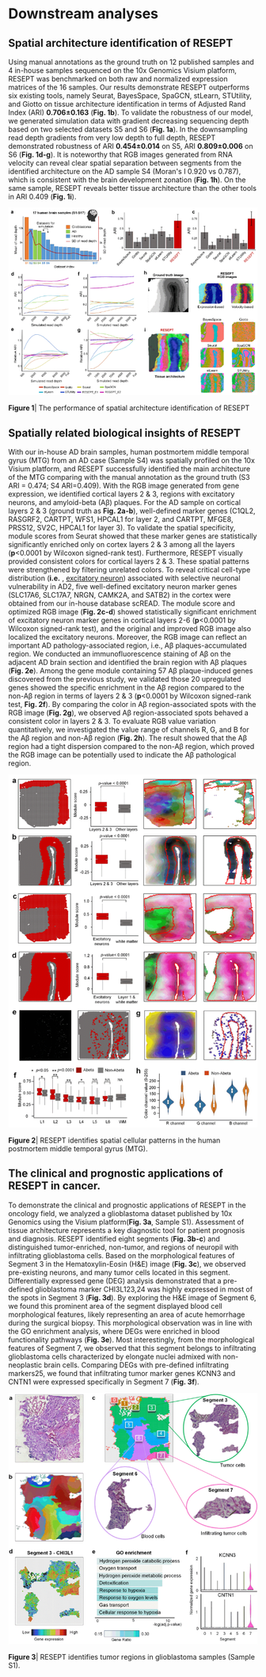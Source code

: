 # Downstream analyses

 

## Spatial architecture identification of RESEPT

 

Using manual annotations as the ground truth on 12 published samples and 4 in-house samples sequenced on the 10x Genomics Visium platform, RESEPT was benchmarked on both raw and normalized expression matrices of the 16 samples. Our results demonstrate RESEPT outperforms six existing tools, namely Seurat, BayesSpace, SpaGCN, stLearn, STUtility, and Giotto on tissue architecture identification in terms of Adjusted Rand Index (ARI) **0.706±0.163** (**Fig. 1b**). To validate the robustness of our model, we generated simulation data with gradient decreasing sequencing depth based on two selected datasets S5 and S6 (**Fig. 1a**). In the downsampling read depth gradients from very low depth to full depth, RESEPT demonstrated robustness of ARI **0.454±0.014** on S5, ARI **0.809±0.006** on S6 (**Fig. 1d-g**).  It is noteworthy that RGB images generated from RNA velocity can reveal clear spatial separation between segments from the identified architecture on the AD sample S4 (Moran's I 0.920 vs 0.787), which is consistent with the brain development zonation (**Fig. 1h**). On the same sample, RESEPT reveals better tissue architecture than the other tools in ARI 0.409 (**Fig. 1i**). 

![](./pic/wps4.png) 

**Figure 1**| The performance of spatial architecture identification of RESEPT 

 

## Spatially related biological insights of RESEPT



With our in-house AD brain samples, human postmortem middle temporal gyrus (MTG) from an AD case (Sample S4) was spatially profiled on the 10x Visium platform, and RESEPT successfully identified the main architecture of the MTG comparing with the manual annotation as the ground truth (S3 ARI = 0.474; S4 ARI=0.409). With the RGB image generated from gene expression, we identified cortical layers 2 & 3, regions with excitatory neurons, and amyloid-beta (Aβ) plaques. For the AD sample on cortical layers 2 & 3 (ground truth as **Fig. 2a-b**), well-defined marker genes (C1QL2, RASGRF2, CARTPT, WFS1, HPCAL1 for layer 2, and CARTPT, MFGE8, PRSS12, SV2C, HPCAL1 for layer 3). To validate the spatial specificity, module scores from Seurat showed that these marker genes are statistically significantly enriched only on cortex layers 2 & 3 among all the layers (**p**<0.0001 by Wilcoxon signed-rank test). Furthermore, RESEPT visually provided consistent colors for cortical layers 2 & 3. These spatial patterns were strengthened by filtering unrelated colors. To reveal critical cell-type distribution (**i.e.** , [excitatory neuron](https://www.google.com/search?safe=strict&rlz=1C1CHBF_enUS864US864&sxsrf=ALeKk01kQLpGUoghYFhIITgzNLqegZn7ZA:1622568724487&q=excitatory+neuron&spell=1&sa=X&ved=2ahUKEwiG6sjD-_bwAhUMCs0KHatvApEQkeECKAB6BAgBEDE)) associated with selective neuronal vulnerability in AD2, five well-defined excitatory neuron marker genes (SLC17A6, SLC17A7, NRGN, CAMK2A, and SATB2) in the cortex were obtained from our in-house database scREAD. The module score and optimized RGB image (**Fig. 2c-d**) showed statistically significant enrichment of excitatory neuron marker genes in cortical layers 2-6 (**p**<0.0001 by Wilcoxon signed-rank test), and the original and improved RGB image also localized the excitatory neurons. Moreover, the RGB image can reflect an important AD pathology-associated region, i.e., Aβ plaques-accumulated region. We conducted an immunofluorescence staining of Aβ on the adjacent AD brain section and identified the brain region with Aβ plaques (**Fig. 2e**). Among the gene module containing 57 Aβ plaque-induced genes discovered from the previous study, we validated those 20 upregulated genes showed the specific enrichment in the Aβ region compared to the non-Aβ region in terms of layers 2 & 3 (**p**<0.0001 by Wilcoxon signed-rank test, **Fig. 2f**). By comparing the color in Aβ region-associated spots with the RGB image (**Fig. 2g**), we observed Aβ region-associated spots behaved a consistent color in layers 2 & 3. To evaluate RGB value variation quantitatively, we investigated the value range of channels R, G, and B for the Aβ region and non-Aβ region (**Fig. 2h**). The result showed that the Aβ region had a tight dispersion compared to the non-Aβ region, which proved the RGB image can be potentially used to indicate the Aβ pathological region. 

 

![](./pic/wps5.png) 

**Figure 2**| RESEPT identifies spatial cellular patterns in the human postmortem middle temporal gyrus (MTG). 

 

## The clinical and prognostic applications of RESEPT in cancer. 



To demonstrate the clinical and prognostic applications of RESEPT in the oncology field, we analyzed a glioblastoma dataset published by 10x Genomics using the Visium platform(**Fig. 3a**, Sample S1). Assessment of tissue architecture represents a key diagnostic tool for patient prognosis and diagnosis. RESEPT identified eight segments (**Fig. 3b-c**) and distinguished tumor-enriched, non-tumor, and regions of neuropil with infiltrating glioblastoma cells. Based on the morphological features of Segment 3 in the Hematoxylin-Eosin (H&E) image (**Fig. 3c**), we observed pre-existing neurons, and many tumor cells located in this segment. Differentially expressed gene (DEG) analysis demonstrated that a pre-defined glioblastoma marker CHI3L123,24 was highly expressed in most of the spots in Segment 3 (**Fig. 3d**). By exploring the H&E image of Segment 6, we found this prominent area of the segment displayed blood cell morphological features, likely representing an area of acute hemorrhage during the surgical biopsy. This morphological observation was in line with the GO enrichment analysis, where DEGs were enriched in blood functionality pathways (**Fig. 3e**). Most interestingly, from the morphological features of Segment 7, we observed that this segment belongs to infiltrating glioblastoma cells characterized by elongate nuclei admixed with non-neoplastic brain cells. Comparing DEGs with pre-defined infiltrating markers25, we found that infiltrating tumor marker genes KCNN3 and CNTN1 were expressed specifically in Segment 7 (**Fig. 3f**). 

![](./pic/wps6.png) 

**Figure 3**| RESEPT identifies tumor regions in glioblastoma samples (Sample S1). 

